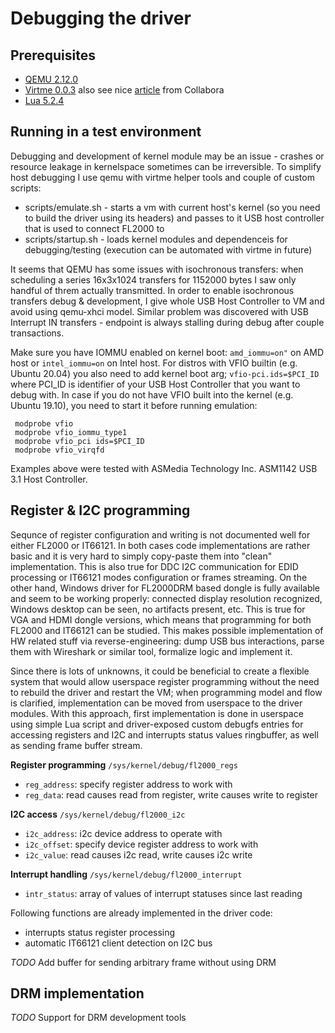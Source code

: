# Debugging the driver

## Prerequisites
 * [QEMU 2.12.0](https://www.qemu.org/download/)
 * [Virtme 0.0.3](https://github.com/amluto/virtme) also see nice [article](https://www.collabora.com/news-and-blog/blog/2018/09/18/virtme-the-kernel-developers-best-friend/) from Collabora
 * [Lua 5.2.4](https://www.lua.org/download.html)

## Running in a test environment
Debugging and development of kernel module may be an issue - crashes or resource leakage in kernelspace sometimes can be irreversible. To simplify host debugging I use qemu with virtme helper tools and couple of custom scripts:
 * scripts/emulate.sh - starts a vm with current host's kernel (so you need to build the driver using its headers) and passes to it USB host controller that is used to connect FL2000 to
 * scripts/startup.sh - loads kernel modules and dependenceis for debugging/testing (execution can be automated with virtme in future)

It seems that QEMU has some issues with isochronous transfers: when scheduling a series 16x3x1024 transfers for 1152000 bytes I saw only handful of threm actually transmitted. In order to enable isochronous transfers debug & development, I give whole USB Host Controller to VM and avoid using qemu-xhci model. Similar problem was discovered with USB Interrupt IN transfers - endpoint is always stalling during debug after couple transactions.

Make sure you have IOMMU enabled on kernel boot: `amd_iommu=on"` on AMD host or `intel_iommu=on` on Intel host. For distros with VFIO builtin (e.g. Ubuntu 20.04) you also need to add kernel boot arg; `vfio-pci.ids=$PCI_ID` where PCI_ID is identifier of your USB Host Controller that you want to debug with. In case if you do not have VFIO built into the kernel (e.g. Ubuntu 19.10), you need to start it before running emulation:

     modprobe vfio
     modprobe vfio_iommu_type1
     modprobe vfio_pci ids=$PCI_ID
     modprobe vfio_virqfd
Examples above were tested with ASMedia Technology Inc. ASM1142 USB 3.1 Host Controller.

## Register & I2C programming
Sequnce of register configuration and writing is not documented well for either FL2000 or IT66121. In both cases code implementations are rather basic and it is very hard to simply copy-paste them into "clean" implementation. This is also true for DDC I2C communication for EDID processing or IT66121 modes configuration or frames streaming. On the other hand, Windows driver for FL2000DRM based dongle is fully available and seem to be working properly: connected display resolution recognized, Windows desktop can be seen, no artifacts present, etc. This is true for VGA and HDMI dongle versions, which means that programming for both FL2000 and IT66121 can be studied. This makes possible implementation of HW related stuff via reverse-engineering: dump USB bus interactions, parse them with Wireshark or similar tool, formalize logic and implement it.

Since there is lots of unknowns, it could be beneficial to create a flexible system that would allow userspace register programming without the need to rebuild the driver and restart the VM; when programming model and flow is clarified, implementation can be moved from userspace to the driver modules. With this approach, first implementation is done in userspace using simple Lua script and driver-exposed custom debugfs entries for accessing registers and I2C and interrupts status values ringbuffer, as well as sending frame buffer stream.

**Register programming** `/sys/kernel/debug/fl2000_regs`
- `reg_address`: specify register address to work with
- `reg_data`: read causes read from register, write causes write to register

**I2C access** `/sys/kernel/debug/fl2000_i2c`
- `i2c_address`: i2c device address to operate with
- `i2c_offset`: specify device register address to work with
- `i2c_value`: read causes i2c read, write causes i2c write

**Interrupt handling** `/sys/kernel/debug/fl2000_interrupt`
- `intr_status`: array of values of interrupt statuses since last reading

Following functions are already implemented in the driver code:
* interrupts status register processing
* automatic IT66121 client detection on I2C bus

*TODO* Add buffer for sending arbitrary frame without using DRM

## DRM implementation
*TODO* Support for DRM development tools
